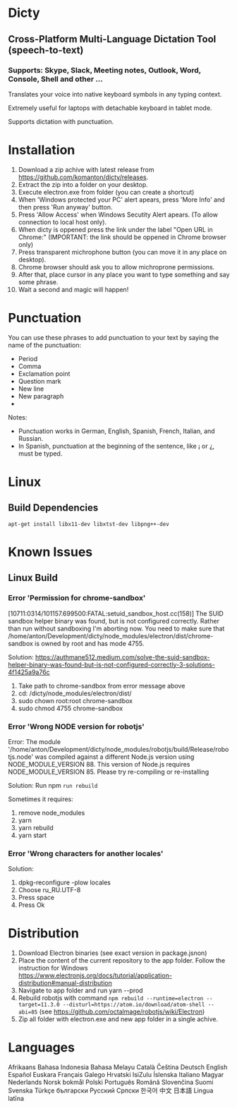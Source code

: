 # Dicty
## Cross-Platform Multi-Language Dictation Tool (speech-to-text)

### Supports: Skype, Slack, Meeting notes, Outlook, Word, Console, Shell and other ...

Translates your voice into native keyboard symbols in any typing context.

Extremely useful for laptops with detachable keyboard in tablet mode.

Supports dictation with punctuation.

# Installation
1. Download a zip achive with latest release from https://github.com/komanton/dicty/releases.
2. Extract the zip into a folder on your desktop.
3. Execute electron.exe from folder (you can create a shortcut)
4. When 'Windows protected your PC' alert apears, press 'More Info' and then press 'Run anyway' button.
6. Press 'Allow Access' when Windows Secutity Alert apears. (To allow connection to local host only).
7. When dicty is oppened press the link under the label "Open URL in Chrome:"
(IMPORTANT: the link should be oppened in Chrome browser only)
8. Press transparent michrophone button (you can move it in any place on desktop).
9. Chrome browser should ask you to allow michroprone permissions.
10. After that, place cursor in any place you want to type something and say some phrase.
11. Wait a second and magic will happen!

# Punctuation
You can use these phrases to add punctuation to your text by saying the name of the punctuation:
* Period
* Comma
* Exclamation point
* Question mark
* New line
* New paragraph
* 
Notes:
- Punctuation works in German, English, Spanish, French, Italian, and Russian.
- In Spanish, punctuation at the beginning of the sentence, like ¡ or ¿, must be typed. 

# Linux
## Build Dependencies

`apt-get install libx11-dev libxtst-dev libpng++-dev`

# Known Issues
## Linux Build

### Error 'Permission for chrome-sandbox'
[10711:0314/101157.699500:FATAL:setuid_sandbox_host.cc(158)] The SUID sandbox helper binary was found, but is not configured correctly. Rather than run without sandboxing I'm aborting now. You need to make sure that /home/anton/Development/dicty/node_modules/electron/dist/chrome-sandbox is owned by root and has mode 4755.

Solution: https://authmane512.medium.com/solve-the-suid-sandbox-helper-binary-was-found-but-is-not-configured-correctly-3-solutions-4f1425a9a76c

1. Take path to chrome-sandbox from error message above
2. cd: /dicty/node_modules/electron/dist/
3. sudo chown root:root chrome-sandbox
4. sudo chmod 4755 chrome-sandbox

### Error 'Wrong NODE version for robotjs'
Error: The module '/home/anton/Development/dicty/node_modules/robotjs/build/Release/robotjs.node'
was compiled against a different Node.js version using
NODE_MODULE_VERSION 88. This version of Node.js requires
NODE_MODULE_VERSION 85. Please try re-compiling or re-installing

Solution: Run npm `run rebuild`

Sometimes it requires:
1. remove node_modules
2. yarn
3. yarn rebuild
4. yarn start


### Error 'Wrong characters for another locales'
Solution:
1. dpkg-reconfigure -plow locales
2. Choose ru_RU.UTF-8
3. Press space
4. Press Ok

# Distribution
1. Download Electron binaries (see exact version in package.jsnon)
2. Place the content of the current repository to the app folder. Follow the instruction for Windows https://www.electronjs.org/docs/tutorial/application-distribution#manual-distribution
4. Navigate to app folder and run yarn --prod
5. Rebuild robotjs with command `npm rebuild --runtime=electron --target=11.3.0 --disturl=https://atom.io/download/atom-shell --abi=85` (see https://github.com/octalmage/robotjs/wiki/Electron)
6. Zip all folder with electron.exe and new app folder in a single achive.

# Languages
 Afrikaans
 Bahasa Indonesia
 Bahasa Melayu
 Català
 Čeština
 Deutsch
 English
 Español
 Euskara
 Français
 Galego
 Hrvatski
 IsiZulu
 Íslenska
 Italiano
 Magyar
 Nederlands
 Norsk bokmål
 Polski
 Português
 Română
 Slovenčina
 Suomi
 Svenska
 Türkçe
 български
 Pусский
 Српски
 한국어
 中文
 日本語
 Lingua latīna
